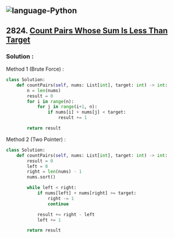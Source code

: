 ![language-Python](https://img.shields.io/badge/%20-Python-ffd43b?style=for-the-badge&logo=PYTHON)
---

## 2824. [Count Pairs Whose Sum Is Less Than Target](https://leetcode.com/problems/count-pairs-whose-sum-is-less-than-target)

### Solution :

Method 1 (Brute Force) :
```python
class Solution:
    def countPairs(self, nums: List[int], target: int) -> int:
        n = len(nums)
        result = 0
        for i in range(n):
            for j in range(i+1, n):
                if nums[i] + nums[j] < target:
                    result += 1

        return result
```

Method 2 (Two Pointer) :
```python
class Solution:
    def countPairs(self, nums: List[int], target: int) -> int:
        result = 0
        left = 0
        right = len(nums) - 1
        nums.sort()

        while left < right:
            if nums[left] + nums[right] >= target:
                right -= 1
                continue

            result += right - left
            left += 1

        return result
```
